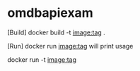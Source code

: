 # omdbapiexam

[Build]
docker build -t <image:tag> .

[Run]
docker run <image:tag> will print usage

docker run -t <image:tag> <title>
